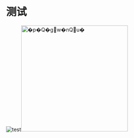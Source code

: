 # 测试





![test](/home/even/Desktop/aa)<img class="currentImg" id="currentImg" onload="alog &amp;&amp; alog('speed.set', 'c_firstPageComplete', +new Date); alog.fire &amp;&amp; alog.fire('mark');" src="http://img.taopic.com/uploads/allimg/120727/201995-120HG1030762.jpg" style="top: 0px; left: 100px; width: 290px; height: 290px; cursor: pointer;" log-rightclick="p=5.102" title="�p�Q�gw�nQu�" width="79" height="79">